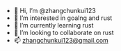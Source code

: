 - 👋 Hi, I’m @zhangchunkui123
- 👀 I’m interested in goalng and rust
- 🌱 I’m currently learning rust
- 💞️ I’m looking to collaborate on rust
- 📫 zhangchunkui123@gmail.com

<!---
zhangchunkui123/zhangchunkui123 is a ✨ special ✨ repository because its `README.md` (this file) appears on your GitHub profile.
You can click the Preview link to take a look at your changes.
--->
